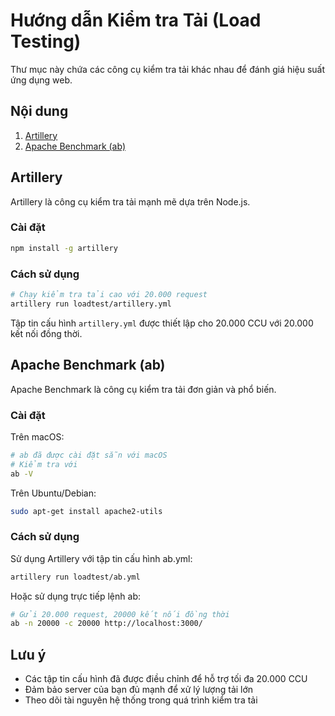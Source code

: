 # Hướng dẫn Kiểm tra Tải (Load Testing)

Thư mục này chứa các công cụ kiểm tra tải khác nhau để đánh giá hiệu suất ứng dụng web.

## Nội dung

1. [Artillery](#artillery)
2. [Apache Benchmark (ab)](#apache-benchmark)

## Artillery

Artillery là công cụ kiểm tra tải mạnh mẽ dựa trên Node.js.

### Cài đặt

```bash
npm install -g artillery
```

### Cách sử dụng

```bash
# Chạy kiểm tra tải cao với 20.000 request
artillery run loadtest/artillery.yml
```

Tập tin cấu hình `artillery.yml` được thiết lập cho 20.000 CCU với 20.000 kết nối đồng thời.

## Apache Benchmark (ab)

Apache Benchmark là công cụ kiểm tra tải đơn giản và phổ biến.

### Cài đặt

Trên macOS:

```bash
# ab đã được cài đặt sẵn với macOS
# Kiểm tra với
ab -V
```

Trên Ubuntu/Debian:

```bash
sudo apt-get install apache2-utils
```

### Cách sử dụng

Sử dụng Artillery với tập tin cấu hình ab.yml:

```bash
artillery run loadtest/ab.yml
```

Hoặc sử dụng trực tiếp lệnh ab:

```bash
# Gửi 20.000 request, 20000 kết nối đồng thời
ab -n 20000 -c 20000 http://localhost:3000/
```

## Lưu ý

- Các tập tin cấu hình đã được điều chỉnh để hỗ trợ tối đa 20.000 CCU
- Đảm bảo server của bạn đủ mạnh để xử lý lượng tải lớn
- Theo dõi tài nguyên hệ thống trong quá trình kiểm tra tải
